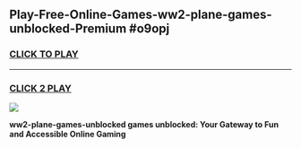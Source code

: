 
## Play-Free-Online-Games-ww2-plane-games-unblocked-Premium #o9opj
<h3>
<a href="https://premium.freeplayer.one?title=ww2-plane-games-unblocked&ref=8M">CLICK TO PLAY</a></h3>
<hr>

<h3>
<a href="https://premium.freeplayer.one?title=ww2-plane-games-unblocked&ref=8M">CLICK 2 PLAY</a>
  
</h3>

<a href="https://premium.freeplayer.one?title=ww2-plane-games-unblocked&ref=8M"><img src="https://clearcache.store/games.png"></a>


**ww2-plane-games-unblocked games unblocked: Your Gateway to Fun and Accessible Online Gaming**
